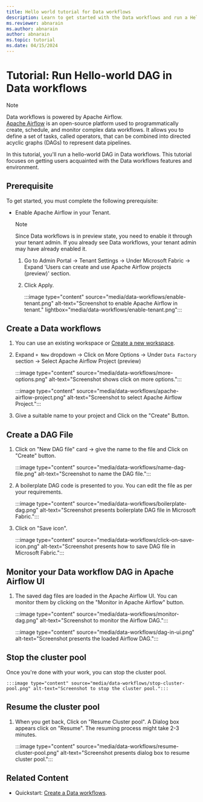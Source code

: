 ```yaml
---
title: Hello world tutorial for Data workflows
description: Learn to get started with the Data workflows and run a Hello World dag.
ms.reviewer: abnarain
ms.author: abnarain
author: abnarain
ms.topic: tutorial
ms.date: 04/15/2024
---
```


# Tutorial: Run Hello-world DAG in Data workflows

> [!NOTE]
> Data workflows is powered by Apache Airflow. </br> [Apache Airflow](https://airflow.apache.org/) is an open-source platform used to programmatically create, schedule, and monitor complex data workflows. It allows you to define a set of tasks, called operators, that can be combined into directed acyclic graphs (DAGs) to represent data pipelines.

In this tutorial, you'll run a hello-world DAG in Data workflows. This tutorial focuses on getting users acquainted with the Data workflows features and environment.

## Prerequisite

To get started, you must complete the following prerequisite:

- Enable Apache Airflow in your Tenant.
  > [!NOTE]
  > Since Data workflows is in preview state, you need to enable it through your tenant admin. If you already see Data workflows, your tenant admin may have already enabled it.

    1. Go to Admin Portal -> Tenant Settings -> Under Microsoft Fabric -> Expand 'Users can create and use Apache Airflow projects (preview)' section.

    2. Click Apply.

        :::image type="content" source="media/data-workflows/enable-tenant.png" alt-text="Screenshot to enable Apache Airflow in tenant." lightbox="media/data-workflows/enable-tenant.png":::

## Create a Data workflows

1. You can use an existing workspace or [Create a new workspace](../get-started/create-workspaces.md).

2. Expand `+ New` dropdown -> Click on More Options -> Under `Data Factory` section -> Select Apache Airflow Project (preview)

   :::image type="content" source="media/data-workflows/more-options.png" alt-text="Screenshot shows click on more options.":::

   :::image type="content" source="media/data-workflows/apache-airflow-project.png" alt-text="Screenshot to select Apache Airflow Project.":::

3. Give a suitable name to your project and Click on the "Create" Button.

## Create a DAG File

1. Click on "New DAG file" card -> give the name to the file and Click on "Create" button.

   :::image type="content" source="media/data-workflows/name-dag-file.png" alt-text="Screenshot to name the DAG file.":::

2. A boilerplate DAG code is presented to you. You can edit the file as per your requirements.

   :::image type="content" source="media/data-workflows/boilerplate-dag.png" alt-text="Screenshot presents boilerplate DAG file in Microsoft Fabric.":::

3. Click on "Save icon".

   :::image type="content" source="media/data-workflows/click-on-save-icon.png" alt-text="Screenshot presents how to save DAG file in Microsoft Fabric.":::

## Monitor your Data workflow DAG in Apache Airflow UI

1. The saved dag files are loaded in the Apache Airflow UI. You can monitor them by clicking on the "Monitor in Apache Airflow" button.

    :::image type="content" source="media/data-workflows/monitor-dag.png" alt-text="Screenshot to monitor the Airflow DAG.":::

    :::image type="content" source="media/data-workflows/dag-in-ui.png" alt-text="Screenshot presents the loaded Airflow DAG.":::

## Stop the cluster pool

Once you're done with your work, you can stop the cluster pool.

    :::image type="content" source="media/data-workflows/stop-cluster-pool.png" alt-text="Screenshot to stop the cluster pool.":::

## Resume the cluster pool

1. When you get back, Click on "Resume Cluster pool". A Dialog box appears click on "Resume". The resuming process might take 2-3 minutes.

   :::image type="content" source="media/data-workflows/resume-cluster-pool.png" alt-text="Screenshot presents dialog box to resume cluster pool.":::

## Related Content

* Quickstart: [Create a Data workflows](../data-factory/create-data-workflows.md).